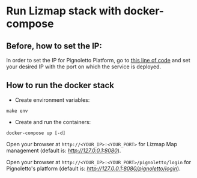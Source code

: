 # Run Lizmap stack with docker-compose

## Before, how to set the IP:
In order to set the IP for Pignoletto Platform, go to [this line of code](./Makefile#L17) and set your desired IP with the port on which the service is deployed.

## How to run the docker stack
* Create environment variables:

```
make env
```

* Create and run the containers:
```
docker-compose up [-d]
```



Open your browser at `http://<YOUR_IP>:<YOUR_PORT>` for Lizmap Map management (default is: *http://127.0.0.1:8080*).

Open your browser at `http://<YOUR_IP>:<YOUR_PORT>/pignoletto/login` for Pignoletto's platform (default is: *http://127.0.0.1:8080/pignoletto/login*).
